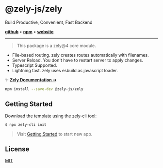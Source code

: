 # @zely-js/zely

Build Productive, Convenient, Fast Backend

[**github**](https://github.com/zely-js/zely) • [**npm**](https://npmjs.com/package/zely) • [**website**](https://zely.vercel.app/)

---

> This package is a zely@4 core module.

- File-based routing. zely creates routes automatically with filenames.
- Server Reload. You don't have to restart server to apply changes.
- Typescript Supported.
- Lightning fast. zely uses esbuild as javascript loader.

✨ [**Zely Documentation ➞**](https://zely.vercel.app)

```bash
npm install --save-dev @zely-js/zely
```

## Getting Started

Download the template using the zely-cli tool:

```txt
$ npx zely-cli init
```

> Visit [Getting Started](https://zely.vercel.app/docs/getting-started) to start new app.

## License

[MIT](https://github.com/zely-js/zely/blob/main/LICENSE)
